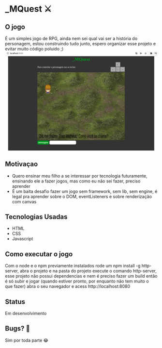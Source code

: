 # _MQuest  :crossed_swords:

## O jogo
É um simples jogo de RPG, ainda nem sei qual vai ser a história do personagem, estou construindo tudo junto, espero organizar esse projeto e evitar muito código poluido ;)  
![image info](./game.png)

## Motivaçao
* Quero ensinar meu filho a se interessar por tecnologia futuramente, ensinando ele a fazer jogos, mas como eu não sei fazer, preciso aprender
* É um baita desafio fazer um jogo sem framework, sem lib, sem engine, é legal pra aprender sobre o DOM, eventListeners e sobre renderização com canvas

##  Tecnologias Usadas
* HTML
* CSS
* Javascript

## Como executar o jogo
Com o node e o npm previamente instalados rode um npm install -g http-server, 
abra o projeto e na pasta do projeto execute o comando http-server, esse projeto não possui dependencias e nem é preciso fazer um build então é só subir e jogar (quando estiver pronto, por enquanto não tem muito o que fazer) abra o seu navegador e acess http://localhost:8080

## Status
Em desenvolvimento

## Bugs? :bug:
Sim por toda parte :joy: